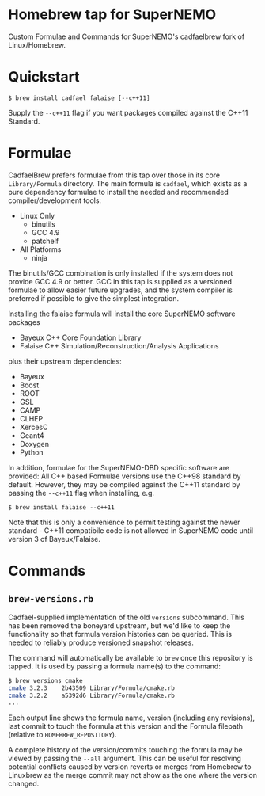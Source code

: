 # Homebrew tap for SuperNEMO
Custom Formulae and Commands for SuperNEMO's cadfaelbrew fork of
Linux/Homebrew.

# Quickstart
```
$ brew install cadfael falaise [--c++11]
```

Supply the `--c++11` flag if you want packages compiled against the C++11 Standard.

# Formulae
CadfaelBrew prefers formulae from this tap over those in its core `Library/Formula` directory.
The main formula is `cadfael`, which exists as a pure dependency formulae to install the
needed and recommended compiler/development tools:

- Linux Only
  - binutils 
  - GCC 4.9
  - patchelf
- All Platforms
  - ninja

The binutils/GCC combination is only installed if the system does not provide GCC
4.9 or better. GCC in this tap is supplied as a versioned formulae to allow easier
future upgrades, and the system compiler is preferred if possible to give the 
simplest integration.

Installing the falaise formula will install the core SuperNEMO software packages

- Bayeux C++ Core Foundation Library
- Falaise C++ Simulation/Reconstruction/Analysis Applications

plus their upstream dependencies:

- Bayeux
- Boost
- ROOT
- GSL
- CAMP
- CLHEP
- XercesC
- Geant4
- Doxygen
- Python

In addition, formulae for the SuperNEMO-DBD specific software are provided:
All C++ based Formulae versions use the C++98 standard by default. However, they may be
compiled against the C++11 standard by passing the `--c++11` flag when installing, e.g.

```
$ brew install falaise --c++11
```

Note that this is only a convenience to permit testing against the newer
standard - C++11 compatibile code is not allowed in SuperNEMO code until version 3
of Bayeux/Falaise.


# Commands
## `brew-versions.rb`
Cadfael-supplied implementation of the old `versions` subcommand. This
has been removed the boneyard upstream, but we'd like to keep the
functionality so that formula version histories can be queried. This
is needed to reliably produce versioned snapshot releases.

The command will automatically be available to `brew` once this repository
is tapped. It is used by passing a formula name(s) to the command:

```sh
$ brew versions cmake
cmake 3.2.3    2b43509 Library/Formula/cmake.rb
cmake 3.2.2    a5392d6 Library/Formula/cmake.rb
...
```

Each output line shows the formula name, version (including any revisions),
last commit to touch the formula at this version and the Formula filepath
(relative to `HOMEBREW_REPOSITORY`).

A complete history of the version/commits touching the formula may be
viewed by passing the `--all` argument. This can be useful for resolving
potential conflicts caused by version reverts or merges from Homebrew to
Linuxbrew as the merge commit may not show as the one where the version changed.

